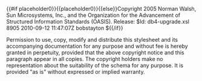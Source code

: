 {{#if placeholder0}}{{placeholder0}}{{else}}Copyright 2005 Norman Walsh, Sun Microsystems,
            Inc., and the Organization for the Advancement
            of Structured Information Standards (OASIS). Release: $Id: db4-upgrade.xsl 8905 2010-09-12 11:47:07Z bobstayton ${{/if}}

 Permission to use, copy, modify and distribute this stylesheet and its accompanying documentation for any purpose and without fee is hereby granted in perpetuity, provided that the above copyright notice and this paragraph appear in all copies. The copyright holders make no representation about the suitability of the schema for any purpose. It is provided &quot;as is&quot; without expressed or implied warranty.